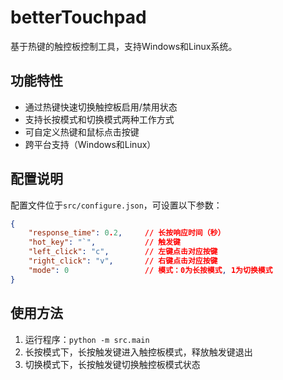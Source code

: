 # betterTouchpad

基于热键的触控板控制工具，支持Windows和Linux系统。

## 功能特性

- 通过热键快速切换触控板启用/禁用状态
- 支持长按模式和切换模式两种工作方式
- 可自定义热键和鼠标点击按键
- 跨平台支持（Windows和Linux）

## 配置说明

配置文件位于`src/configure.json`，可设置以下参数：

```json
{
    "response_time": 0.2,     // 长按响应时间（秒）
    "hot_key": "`",           // 触发键
    "left_click": "c",        // 左键点击对应按键
    "right_click": "v",       // 右键点击对应按键
    "mode": 0                 // 模式：0为长按模式, 1为切换模式
}
```

## 使用方法

1. 运行程序：`python -m src.main`
2. 长按模式下，长按触发键进入触控板模式，释放触发键退出
3. 切换模式下，长按触发键切换触控板模式状态
